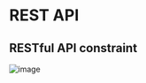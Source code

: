 # REST API

## RESTful API constraint

![image](https://user-images.githubusercontent.com/70789919/117970826-c2aafb00-b346-11eb-9072-b2fb3d950de3.png)
